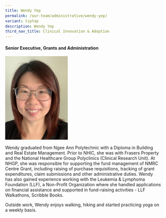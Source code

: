```yaml
---
title: Wendy Yep
permalink: /our-team/administrative/wendy-yep/
variant: tiptap
description: Wendy Yep
third_nav_title: Clinical Innovation & Adoption
---
```

<h4><strong>Senior Executive, Grants and Administration</strong></h4>
<div class="isomer-image-wrapper">
<img style="width: 40%;" height="auto" width="100%" alt="Wendy Yep" src="/images/About/Our Team/Administrative Team/WendyYep_Bio.jpg">
</div>
<p>Wendy graduated from Ngee Ann Polytechnic with a Diploma in Building and
Real Estate Management. Prior to NHIC, she was with Frasers Property and
the National Healthcare Group Polyclinics (Clinical Research Unit). At
NHGP, she was responsible for supporting the fund management of NMRC Centre
Grant, including raising of purchase requisitions, tracking of grant expenditures,
claim submissions and other administrative duties. Wendy has also gained
experience working with the Leukemia &amp; Lymphoma Foundation (LLF), a
Non-Profit Organization where she handled applications on financial assistance
and supported in fund-raising activities - LLF Walkathons, Scribble Books.&nbsp;&nbsp;&nbsp;</p>
<p>Outside work, Wendy enjoys walking, hiking and started practicing yoga
on a weekly basis.</p>